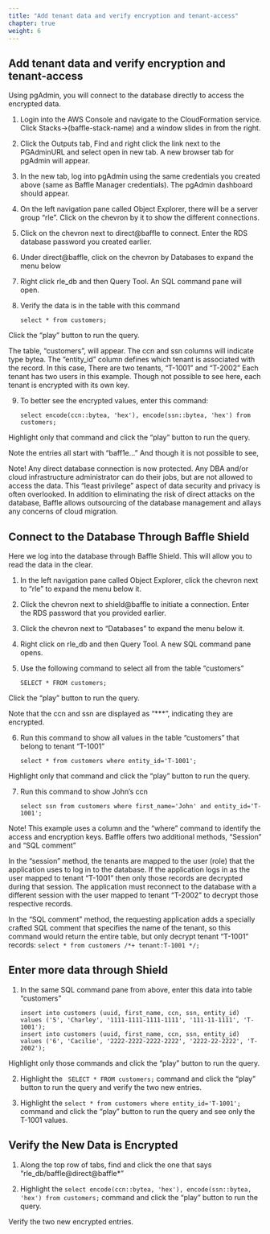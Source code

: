 ```yaml
---
title: "Add tenant data and verify encryption and tenant-access"
chapter: true
weight: 6 
---
```



## Add tenant data and verify encryption and tenant-access

Using pgAdmin, you will connect to the database directly to access the encrypted data.

1.  Login into the AWS Console and navigate to the CloudFormation service. Click Stacks->(baffle-stack-name) and a window slides in from the right.
    
2.  Click the Outputs tab, Find and right click the link next to the PGAdminURL  and select open in new tab. A new browser tab for pgAdmin will appear.
    
3.  In the new tab, log into pgAdmin using the same credentials you created above (same as Baffle Manager credentials). The pgAdmin dashboard should appear.
    
4.  On the left navigation pane called Object Explorer, there will be a server group “rle”. Click on the chevron by it to show the different connections.
    
5.  Click on the chevron next to direct@baffle to connect. Enter the RDS database password you created earlier.
    
6.  Under direct@baffle, click on the chevron by Databases to expand the menu below
    
7.  Right click rle_db and then Query Tool. An SQL command pane will open.
    
8.  Verify the data is in the table with this command
    
	```
	select * from customers;
	```
  Click the “play” button to run the query.


The table, “customers”, will appear. The ccn and ssn columns will indicate type bytea. The “entity_id” column defines which tenant is associated with the record. In this case, There are two tenants, “T-1001” and “T-2002” Each tenant has two users in this example. Though not possible to see here, each tenant is encrypted with its own key.

  

9.  To better see the encrypted values, enter this command:
    
	```
	select encode(ccn::bytea, 'hex'), encode(ssn::bytea, 'hex') from customers;
	```
 Highlight only that command and click the “play” button to run the query.
  

Note the entries all start with “baff1e…” And though it is not possible to see,

  

Note! Any direct database connection is now protected. Any DBA and/or cloud infrastructure administrator can do their jobs, but are not allowed to access the data. This “least privilege” aspect of data security and privacy is often overlooked. In addition to eliminating the risk of direct attacks on the database, Baffle allows outsourcing of the database management and allays any concerns of cloud migration.

  
  
  

## Connect to the Database Through Baffle Shield

Here we log into the database through Baffle Shield. This will allow you to read the data in the clear.

  

1.  In the left navigation pane called Object Explorer, click the chevron next to “rle” to expand the menu below it.
    
2.  Click the chevron next to shield@baffle to initiate a connection. Enter the RDS password that you provided earlier.
    
3.  Click the chevron next to “Databases” to expand the menu below it.
    
4.  Right click on rle_db and then Query Tool. A new SQL command pane opens.
    
5.  Use the following command to select all from the table “customers”
    
       ```
	SELECT * FROM customers;
       ```

   Click the “play” button to run the query.
  

Note that the ccn and ssn are displayed as “***”, indicating they are encrypted.

  

6.  Run this command to show all values in the table “customers” that belong to tenant “T-1001”

	```
	select * from customers where entity_id='T-1001';
	```

Highlight only that command and click the “play” button to run the query.

  

7.  Run this command to show John’s ccn
    
	```
	select ssn from customers where first_name='John' and entity_id='T-1001';
	```
  

Note! This example uses a column and the “where” command to identify the access and encryption keys. Baffle offers two additional methods, “Session” and “SQL comment”

  

In the “session” method, the tenants are mapped to the user (role) that the application uses to log in to the database. If the application logs in as the user mapped to tenant “T-1001” then only those records are decrypted during that session. The application must reconnect to the database with a different session with the user mapped to tenant “T-2002” to decrypt those respective records.

  

In the “SQL comment” method, the requesting application adds a specially crafted SQL comment that specifies the name of the tenant, so this command would return the entire table, but only decrypt tenant “T-1001” records:
	```
	select * from customers /*+ tenant:T-1001 */;
	```

##  Enter more data through Shield

1.  In the same SQL command pane from above, enter this data into table “customers”
    
	```
	insert into customers (uuid, first_name, ccn, ssn, entity_id) values ('5', 'Charley', '1111-1111-1111-1111', '111-11-1111', 'T-1001');
	insert into customers (uuid, first_name, ccn, ssn, entity_id) values ('6', 'Cacilie', '2222-2222-2222-2222', '2222-22-2222', 'T-2002');
	```

Highlight only those commands and click the “play” button to run the query.

2.  Highlight the ``` SELECT * FROM customers;``` command and click the “play” button to run the query and verify the two new entries.

3.  Highlight the ```select * from customers where entity_id='T-1001';``` command and click the “play” button to run the query and see only the T-1001 values.


##  Verify the New Data is Encrypted

1.  Along the top row of tabs, find and click the one that says “rle_db/baffle@direct@baffle*”

2.  Highlight the ```select encode(ccn::bytea, 'hex'), encode(ssn::bytea, 'hex') from customers;``` command and click the “play” button to run the query.
    

Verify the two new encrypted entries.

  
